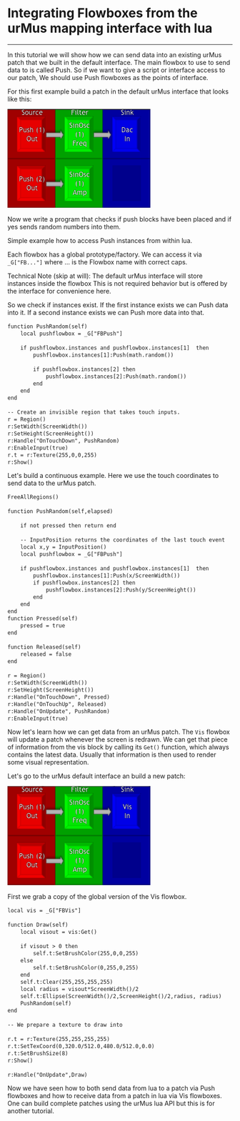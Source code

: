Integrating Flowboxes from the urMus mapping interface with lua
=======

* * * * *

In this tutorial we will show how we can send data into an existing urMus patch that we built in the default interface.
The main flowbox to use to send data to is called Push. So if we want to give a script or interface access to our patch,
We should use Push flowboxes as the points of interface.

For this first example build a patch in the default urMus interface that looks like this:

<img width=320 src="Images/PushExampleDac.png">

Now we write a program that checks if push blocks have been placed and if yes sends random numbers into them.

Simple example how to access Push instances from within lua.

Each flowbox has a global prototype/factory. We can access it via `_G["FB..."]` where ... is the Flowbox name with correct caps.

Technical Note (skip at will): The default urMus interface will store instances inside the flowbox
This is not required behavior but is offered by the interface for convenience here.

So we check if instances exist. If the first instance exists we can Push data into it. If a second instance exists we can Push more data into that.

	function PushRandom(self)
		local pushflowbox = _G["FBPush"]
	
		if pushflowbox.instances and pushflowbox.instances[1]  then
			pushflowbox.instances[1]:Push(math.random())
	
			if pushflowbox.instances[2] then
				pushflowbox.instances[2]:Push(math.random())
			end
		end
	end

	-- Create an invisible region that takes touch inputs.
	r = Region()
	r:SetWidth(ScreenWidth())
	r:SetHeight(ScreenHeight())
	r:Handle("OnTouchDown", PushRandom)
	r:EnableInput(true)
	r.t = r:Texture(255,0,0,255)
	r:Show()

Let's build a continuous example. Here we use the touch coordinates to send data to the urMus patch.

	FreeAllRegions()
	
	function PushRandom(self,elapsed)
		
		if not pressed then return end
		
		-- InputPosition returns the coordinates of the last touch event
		local x,y = InputPosition()
		local pushflowbox = _G["FBPush"]
		
		if pushflowbox.instances and pushflowbox.instances[1]  then
			pushflowbox.instances[1]:Push(x/ScreenWidth())
			if pushflowbox.instances[2] then
				pushflowbox.instances[2]:Push(y/ScreenHeight())
			end
		end
	end
	function Pressed(self)
		pressed = true
	end
	
	function Released(self)
		released = false
	end
	
	r = Region()
	r:SetWidth(ScreenWidth())
	r:SetHeight(ScreenHeight())
	r:Handle("OnTouchDown", Pressed)
	r:Handle("OnTouchUp", Released)
	r:Handle("OnUpdate", PushRandom)
	r:EnableInput(true)

Now let's learn how we can get data from an urMus patch.
The `Vis` flowbox will update a patch whenever the screen is redrawn.
We can get that piece of information from the vis block by calling its
`Get()` function, which always contains the latest data.
Usually that information is then used to render some visual representation.

Let's go to the urMus default interface an build a new patch:

<img width=320 src="Images/PushExampleVis.png">

First we grab a copy of the global version of the Vis flowbox.

	local vis = _G["FBVis"]
	
	function Draw(self)
		local visout = vis:Get()
	
		if visout > 0 then
			self.t:SetBrushColor(255,0,0,255)
		else
			self.t:SetBrushColor(0,255,0,255)
		end
		self.t:Clear(255,255,255,255)
		local radius = visout*ScreenWidth()/2
		self.t:Ellipse(ScreenWidth()/2,ScreenHeight()/2,radius, radius)
		PushRandom(self)
	end    
	
	-- We prepare a texture to draw into
	
	r.t = r:Texture(255,255,255,255)
	r.t:SetTexCoord(0,320.0/512.0,480.0/512.0,0.0)
	r.t:SetBrushSize(8)
	r:Show()
	
	r:Handle("OnUpdate",Draw)

Now we have seen how to both send data from lua to a patch via Push flowboxes and how to receive data from a patch in lua via Vis flowboxes. One can build complete patches using the urMus lua API but this is for another tutorial.
